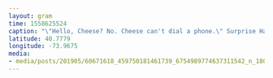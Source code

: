 ```yaml
---
layout: gram
time: 1558625524
caption: "\"Hello, Cheese? No. Cheese can't dial a phone.\" Surprise Happy Bday, Hannah!! You might be the worst Duke, but you're THE BEST SISTER! ❤️"
latitude: 40.7779
longitude: -73.9675
media:
- media/posts/201905/60671618_459750181461739_6754989774637311542_n_18026782834175973.jpg
---
```

